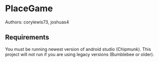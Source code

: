 # PlaceGame
Authors: corylewis73, joshuas4
## Requirements
You must be running newest version of android studio (Chipmunk). This project will not run if you are using legacy versions (Bumblebee or older).
